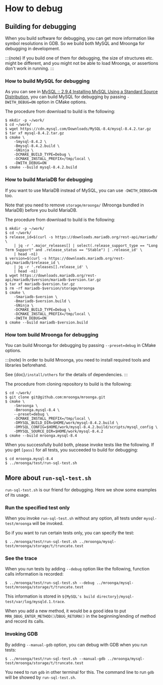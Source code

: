 # How to debug

## Building for debugging

When you build software for debugging, you can get more information like symbol resolutions in GDB. So we build both MySQL and Mroonga for debugging in development.

:::{note}
If you build one of them for debugging, the size of structures etc. might be different, and you might not be able to load Mroonga, or assertions don't work in running.
:::

### How to build MySQL for debugging

As you can see in [MySQL :: 2.9.4 Installing MySQL Using a Standard Source Distribution](https://dev.mysql.com/doc/refman/8.4/en/installing-source-distribution.html), you can build MySQL for debugging by passing `-DWITH_DEBUG=ON` option in CMake options.

The procedure from download to build is the following:

```console
$ mkdir -p ~/work/
$ cd ~/work/
$ wget https://cdn.mysql.com/Downloads/MySQL-8.4/mysql-8.4.2.tar.gz
$ tar xf mysql-8.4.2.tar.gz
$ cmake \
    -Smysql-8.4.2 \
    -Bmysql-8.4.2.build \
    -GNinja \
    -DCMAKE_BUILD_TYPE=Debug \
    -DCMAKE_INSTALL_PREFIX=/tmp/local \
    -DWITH_DEBUG=ON
$ cmake --build mysql-8.4.2.build
```

### How to build MariaDB for debugging

If you want to use MariaDB instead of MySQL, you can use `-DWITH_DEBUG=ON` too.

Note that you need to remove `storage/mroonga/` (Mroonga bundled in
MariaDB) before you build MariaDB.

The procedure from download to build is the following:

```console
$ mkdir -p ~/work/
$ cd ~/work/
$ release_id=$(curl -s https://downloads.mariadb.org/rest-api/mariadb/ \
    | jq -r '.major_releases[] | select(.release_support_type == "Long Term Support" and .release_status == "Stable") | .release_id' \
    | head -n1)
$ version=$(curl -s https://downloads.mariadb.org/rest-api/mariadb/$release_id \
    | jq -r '.releases[].release_id' \
    | head -n1)
$ wget https://downloads.mariadb.org/rest-api/mariadb/$version/mariadb-$version.tar.gz
$ tar xf mariadb-$version.tar.gz
$ rm -rf mariadb-$version/storage/mroonga
$ cmake \
    -Smariadb-$version \
    -Bmariadb-$version.build \
    -GNinja \
    -DCMAKE_BUILD_TYPE=Debug \
    -DCMAKE_INSTALL_PREFIX=/tmp/local \
    -DWITH_DEBUG=ON
$ cmake --build mariadb-$version.build
```

### How tom build Mroonga for debugging

You can build Mroonga for debugging by passing `--preset=debug` in CMake options.

:::{note}
In order to build Mroonga, you need to install required tools and libraries beforehand.

See {doc}`/install/others` for the details of dependencies.
:::

The procedure from cloning repository to build is the following:

```console
$ cd ~/work/
$ git clone git@github.com:mroonga/mroonga.git
$ cmake \
    -Smroonga \
    -Bmroonga.mysql-8.4 \
    --preset=debug \
    -DCMAKE_INSTALL_PREFIX=/tmp/local \
    -DMYSQL_BUILD_DIR=$HOME/work/mysql-8.4.2.build \
    -DMYSQL_CONFIG=$HOME/work/mysql-8.4.2.build/scripts/mysql_config \
    -DMYSQL_SOURCE_DIR=$HOME/work/mysql-8.4.2
$ cmake --build mroonga.mysql-8.4
```

When you successfully build both, please invoke tests like the following. If you get `[pass]` for all tests, you succeeded to build for debugging:

```console
$ cd mroonga.mysql-8.4
$ ../mroonga/test/run-sql-test.sh
```

## More about `run-sql-test.sh`

`run-sql-test.sh` is our friend for debugging. Here we show some examples of its usage.

### Run the specified test only

When you invoke `run-sql-test.sh` without any option, all tests under `mysql-test/mroonga` will be invoked.

So if you want to run certain tests only, you can specify the test:

```console
$ ../mroonga/test/run-sql-test.sh ../mroonga/mysql-test/mroonga/storage/t/truncate.test
```

### See the trace

When you run tests by adding `--debug` option like the following, function calls information is recorded:

```console
$ ../mroonga/test/run-sql-test.sh --debug ../mroonga/mysql-test/mroonga/storage/t/truncate.test
```

This information is stored in `${MySQL's build directory}/mysql-test/var/log/mysqld.1.trace`.

When you add a new method, it would be a good idea to put `MRN_DBUG_ENTER_METHOD()`/`DBUG_RETURN()` in the beginning/ending of method and record its calls.

### Invoking GDB

By adding `--manual-gdb` option, you can debug with GDB when you run tests:

```console
$ ../mroonga/test/run-sql-test.sh --manual-gdb ../mroonga/mysql-test/mroonga/storage/t/truncate.test
```

You need to run `gdb` in other terminal for this. The command line to run `gdb` will be showed by `run-sql-test.sh`.
